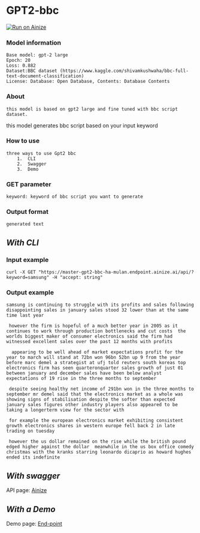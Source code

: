 
# GPT2-bbc
[![Run on Ainize](https://ainize.ai/images/run_on_ainize_button.svg)](https://ainize.web.app/redirect?git_repo=https://github.com/ha-mulan/gpt2-bbc)



### Model information


    Base model: gpt-2 large
    Epoch: 20
    Loss: 0.882
    Dataset:BBC dataset (https://www.kaggle.com/shivamkushwaha/bbc-full-text-document-classification)
    License: Database: Open Database, Contents: Database Contents



### About
	this model is based on gpt2 large and fine tuned with bbc script dataset.
  this model generates bbc script based on your input keyword

### How to use

	three ways to use Gpt2 bbc
    	1.  CLI
    	2.  Swagger
    	3.  Demo

### GET parameter

    keyword: keyword of bbc script you want to generate


### Output format

    generated text


##  *With CLI*

### Input example

    curl -X GET "https://master-gpt2-bbc-ha-mulan.endpoint.ainize.ai/api/?keyword=samsung" -H "accept: string"


### Output example


    samsung is continuing to struggle with its profits and sales following disappointing sales in january sales stood 32 lower than at the same time last year

     however the firm is hopeful of a much better year in 2005 as it continues to work through production bottlenecks and cut costs  the worlds biggest maker of consumer electronics said the firm had witnessed excellent sales over the past 12 months with profits

      appearing to be well ahead of market expectations profit for the year to march will stand at 72bn won 96bn 52bn up 9 from the year before marc demel a strategist at ufj told reuters south koreas top electronics firm has seen quarteronquarter sales growth of just 01 between january and december sales have been below analyst expectations of 19 rise in the three months to september  

     despite seeing healthy net income of 291bn won in the three months to september mr demel said that the electronics market as a whole was showing signs of stabilisation despite the softer than expected january sales figures other industry players also appeared to be taking a longerterm view for the sector with

     for example the european electronics market exhibiting consistent growth electronics shares in western europe fell back 2 in late trading on tuesday

     however the us dollar remained on the rise while the british pound edged higher against the dollar  meanwhile in the us box office comedy christmas with the kranks starring leonardo dicaprio as howard hughes ended its indefinite  


## *With swagger*

API page: [Ainize](https://ainize.ai/ha-mulan/gpt2-bbc?branch=master)

## *With a Demo*

Demo page: [End-point](https://master-gpt2-bbc-ha-mulan.endpoint.ainize.ai)

